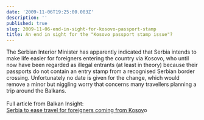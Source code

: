 ```yaml
---
date: '2009-11-06T19:25:00.003Z'
description: ''
published: true
slug: 2009-11-06-end-in-sight-for-kosovo-passport-stamp
title: An end in sight for the "Kosovo passport stamp issue"?
---
```


The Serbian Interior Minister has apparently indicated that Serbia intends to make life easier for foreigners entering the country via Kosovo, who until now have been regarded as illegal entrants (at least in theory) because their passports do not contain an entry stamp from a recognised Serbian border crossing. Unfortunately no date is given for the change, which would remove a minor but niggling worry that concerns many travellers planning a trip around the Balkans.<br /><br />Full article from Balkan Insight:<br /><a href="http://www.balkaninsight.com/en/main/news/23348/">Serbia to ease travel for foreigners coming from Kosov</a>o